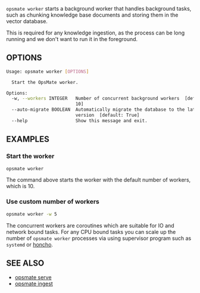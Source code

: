 `opsmate worker` starts a background worker that handles background tasks, such as chunking knowledge base documents and storing them in the vector database.

This is required for any knowledge ingestion, as the process can be long running and we don't want to run it in the foreground.

## OPTIONS

```bash
Usage: opsmate worker [OPTIONS]

  Start the OpsMate worker.

Options:
  -w, --workers INTEGER   Number of concurrent background workers  [default:
                          10]
  --auto-migrate BOOLEAN  Automatically migrate the database to the latest
                          version  [default: True]
  --help                  Show this message and exit.
```

## EXAMPLES

### Start the worker

```bash
opsmate worker
```

The command above starts the worker with the default number of workers, which is 10.

### Use custom number of workers

```bash
opsmate worker -w 5
```

The concurrent workers are coroutines which are suitable for IO and network bound tasks.
For any CPU bound tasks you can scale up the number of `opsmate worker` processes via using supervisor program such as `systemd` or [honcho](https://honcho.readthedocs.io/en/latest/).


## SEE ALSO

- [opsmate serve](./serve.md)
- [opsmate ingest](./ingest.md)
